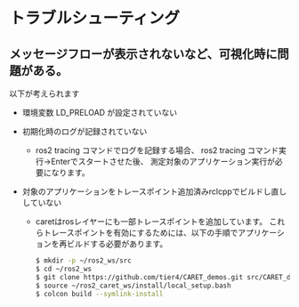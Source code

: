 # トラブルシューティング



## メッセージフローが表示されないなど、可視化時に問題がある。

以下が考えられます

- 環境変数 LD_PRELOAD が設定されていない

- 初期化時のログが記録されていない

  - ros2 tracing コマンドでログを記録する場合、
    ros2 tracing コマンド実行→Enterでスタートさせた後、
    測定対象のアプリケーション実行が必要になります。

- 対象のアプリケーションをトレースポイント追加済みrclcppでビルドし直ししていない

  - caretはrosレイヤーにも一部トレースポイントを追加しています。
    これらトレースポイントを有効にするためには、以下の手順でアプリケーションを再ビルドする必要があります。

    ```bash
    $ mkdir -p ~/ros2_ws/src
    $ cd ~/ros2_ws
    $ git clone https://github.com/tier4/CARET_demos.git src/CARET_demos --recursive
    $ source ~/ros2_caret_ws/install/local_setup.bash
    $ colcon build --symlink-install
    ```

    